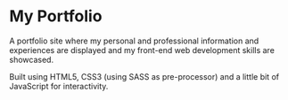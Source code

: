 # My Portfolio

A portfolio site where my personal and professional information and experiences are displayed and my front-end web development skills are showcased.

Built using HTML5, CSS3 (using SASS as pre-processor) and a little bit of JavaScript for interactivity.
